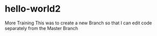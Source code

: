 # hello-world2
More Training
This was to create a new Branch so that I can edit code separately from the Master Branch
